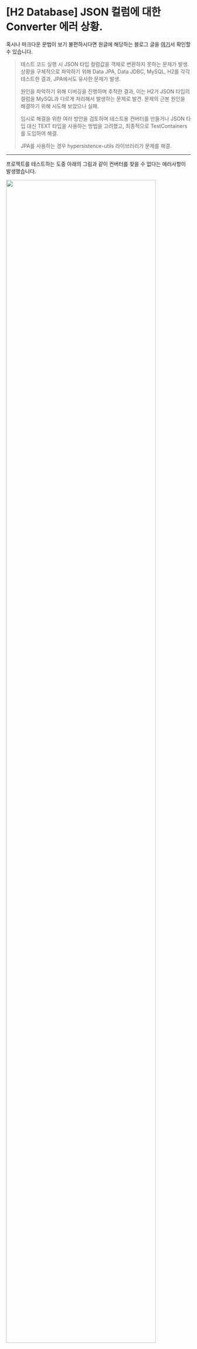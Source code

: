 [H2 Database] JSON 컬럼에 대한 Converter 에러 상황.
============================================

혹시나 마크다운 문법이 보기 불편하시다면 원글에 해당하는 블로그 글을 [여기](https://medium.com/@gunhong951/h2-database-json-%EC%BB%AC%EB%9F%BC%EC%97%90-%EB%8C%80%ED%95%9C-converter-%EC%97%90%EB%9F%AC-%EC%83%81%ED%99%A9-bedaa2ac3938)서 확인할 수 있습니다.
> 테스트 코드 실행 시 JSON 타입 컬럼값을 객체로 변환하지 못하는 문제가 발생. 상황을 구체적으로 파악하기 위해 Data JPA, Data JDBC, MySQL, H2를 각각 테스트한 결과, JPA에서도 유사한 문제가 발생.
>
> 원인을 파악하기 위해 디버깅을 진행하며 추적한 결과, 이는 H2가 JSON 타입의 컬럼을 MySQL과 다르게 처리해서 발생하는 문제로 발견. 문제의 근본 원인을 해결하기 위해 시도해 보았으나 실패.
>
> 임시로 해결을 위한 여러 방안을 검토하며 테스트용 컨버터를 만들거나 JSON 타입 대신 TEXT 타입을 사용하는 방법을 고려했고, 최종적으로 TestContainers를 도입하여 해결.
>
> JPA를 사용하는 경우 hypersistence-utils 라이브러리가 문제를 해결.

---

프로젝트를 테스트하는 도중 아래의 그림과 같이 컨버터를 찾을 수 없다는 에러사항이 발생했습니다.

<img src="https://github.com/user-attachments/assets/2f42ec0d-ae5f-4a48-a774-475ff3a94387" width=90%>

저는 현재 Spring Data JDBC 을 사용하는 중이며, 혹시나 컨버터가 제대로 등록되지 않았는지 체크해 보았지만 컨버터는 제대로 등록되었습니다.

상황을 조금 더 구체적으로 테스트하기 위해 Data JPA, Data JDBC, H2, MySQL 을 번갈아 가며 살펴봤더니, 이러한 에러는 MySQL 로 개발할 때는 나타나지 않았으며 H2와 연결된 테스트 코드 실행 시에만 나타났습니다.

본 포스팅의 예제는 [여기](https://github.com/koo995/jsonConverter)서 확인하실 수 있습니다.

Data JPA 를 사용하는 경우,

> Error attempting to apply AttributeConverter

Data JDBC 를 사용하는 경우,

> No converter found capable of converting from type [byte[]] to type [your type]

와 같은 에러 메시지가 나타날 수 있습니다.

예시 상황을 재구성해서 테스트하기 위해 아래와 같은 코드를 구성해 보았습니다.
===========================================

```java
public class Member {
    @Id
    @Column("MEMBER_ID")
    private Long id;
    private String username;
    private Address address;

    public Member(String username, Address address) {
        this.username = username;
        this.address = address;
    } 
}
```
```java
public class Address {
    private String street;
    private String city;
    private String state;
    private String zip;

    public Address(String street, String city, String state, String zip) {
        this.street = street;
        this.city = city;
        this.state = state;
        this.zip = zip;
    }
}
```
```sql
CREATE TABLE MEMBER (
    MEMBER_ID BIGINT PRIMARY KEY AUTO_INCREMENT,
    USERNAME VARCHAR(255) NOT NULL,
    ADDRESS JSON
);
```

먼저, 결론부터 이야기하면 이는 H2 데이터베이스에서 JSON 타입을 처리하는 방식이 MySQL 과 달라서 나타나는 현상이였습니다.

<img src="https://miro.medium.com/v2/resize:fit:546/format:webp/1*_htWGco4lMxUewwjzbyibg.png" width=50%>
<img src="https://miro.medium.com/v2/resize:fit:1456/format:webp/1*Ah4a1O9kcYaaN1TIbvZ_Hw.jpeg" width=70%>

```sql
INSERT INTO MEMBER(USERNAME, ADDRESS) VALUES('테스트이름', '{"city":"seoul", "street":"nowon"}');
INSERT INTO MEMBER(USERNAME, ADDRESS) VALUES('테스트이름', JSON '{"city":"seoul", "street":"nowon"}');
```

H2 는 위와 같이 **첫번째 쿼리**를 실행하는 것으로 MEMBER_ID 3번 row와 같이 ADDRESS 컬럼에 escaped string 모양의 JSON이 저장될 수 있습니다.

(지금부터는 MEMBER_ID 을 생략하고 편하게 1, 2, 3번이라 하겠습니다.)

그리고 그리고 **두번째 쿼리**와 같이 **JSON 이라는 포멧을 지정**해주면 1, 2 번 row 와 같이 깔끔?한 형식으로 저장이 됩니다.

3번과 같은 escaped string JSON 형식을 [H2 에서는 **JSON String** 이라고 부르는 것으로 보입니다.](https://github.com/h2database/h2database/issues/3417#issuecomment-1027681852)

```sql
INSERT INTO MEMBER(USERNAME, ADDRESS) VALUES(?, ?);
INSERT INTO MEMBER(USERNAME, ADDRESS) VALUES(?, ? FORMAT JSON);
```

그리고 Data JPA, Data JDBC 를 사용하여 쿼리를 보내게되면 **첫번째**와 같은 쿼리가 날라가는 것을 본 적 있으실 겁니다.

**첫번째 쿼리**는 **3번 row** 와 같이 escaped string 형태의 JSON 데이터(Json String)이 저장됩니다.
**두번째 쿼리**와 같이 **FORMAT JSON**을 지정해주면 **1, 2 번 row** 처럼 저장이 되지만, 이는 Jdbc 를 직접 다루며 PreparedStatement을 사용해야 하기에 Data JPA, Data JDBC 를 사용하며 적용하기에는 어려움이 있습니다. 추가로 H2 문서에는 아래와 같이 방법이 적혀있습니다.

>[To set a JSON value with java.lang.String in a PreparedStatement use a FORMAT JSON data format (INSERT INTO TEST(ID, DATA) VALUES (?, ? FORMAT JSON)) or use setObject(parameter, jsonText, H2Type.JSON) instead of setString().](https://h2database.com/html/datatypes.html#json_type)

요약하면, 문자열을 String형식으로 JSON값을 넣지 말자.
쿼리 안에서는 FORMAT JSON을 써주거나, 자바 코드에서는 setObject()와 H2Type.JSON을 사용하라고 이야기합니다.

이제 MySQL 을 간단히 살펴보겠습니다.

```sql
INSERT INTO MEMBER(USERNAME, ADDRESS) VALUES('테스트이름', '{"city":"seoul", "street":"nowon"}');
INSERT INTO MEMBER(USERNAME, ADDRESS) VALUES(?, ?, ?);
```
<img src="https://miro.medium.com/v2/resize:fit:1400/format:webp/1*wdZiHSpKyblsmhul2J-5zw.png" width=70%>

[MySQL 에서 JSON 타입을 다루는 방법](https://dev.mysql.com/doc/refman/8.4/en/json.html#json-values)은 많지만, 위의 쿼리들과 같이 특정한 형식을 지정해주지 않더라도 익히 알고 있는 형태로 DB에 저장됩니다. 따라서 Data 접근 기술들을 사용했을 때도 문제가 없습니다.

지금쯤이면 여러분은 아마 H2 에서 1, 2번 row 와 3번 row 의 차이가 무엇인지 궁금하실 겁니다.
===========================================================

<img src="https://miro.medium.com/v2/resize:fit:1400/format:webp/1*Ah4a1O9kcYaaN1TIbvZ_Hw.jpeg" width=70%>

H2 에서는 아래와 같이 설명을 합니다.
>[Attempt to write a string without “FORMAT JSON” claues will cause implicit conversion of character string value to simple JSON with a string literal inside it ('text' -> JSON '"text"').](https://github.com/h2database/h2database/issues/3782#issuecomment-1517086930)
>
>[when you pass a string literal to a JSON column it is converted to a JSON String object. If you have a string literal with a JSON text, you need to mark it explicitly with the FORMAT JSON clause.](https://github.com/h2database/h2database/issues/2389#issuecomment-572945919)

요약하면, 이러한 현상은 우리가 데이터 접근 기술의 Converter 를 이용하여 Address 객체를 JSON 즉, **String 리터럴로 변환**하여 JSON 컬럼에 저장 할 때 H2에서 **암묵적인 변환**이 나타납니다. 그리고 그 결과는 3번 row 와 같이 escaped string 형식의 JSON String 이 저장됩니다.

<img src="https://miro.medium.com/v2/resize:fit:1400/format:webp/1*YnNrq6VCLaJJXHMK03cP6Q.png" width=90%>

위와 같이 INSERT 쿼리의 로그가 나타났다면, 실제 H2 에 저장될 땐 아래와 같은 쿼리가 실행될 것이고, 따라서 JSON String 형태로 저장됩니다.

```sql
INSERT INTO MEMBER(USERNAME, ADDRESS) VALUES('테스트이름', '{"city":"seoul", "street":"nowon"}');
```

그리고 이 데이터를 SELECT 하여 가져와보면 아래와 같이 escaped string 리터럴이 감싸진 것도 볼 수 있습니다.

<img src="https://miro.medium.com/v2/resize:fit:1400/format:webp/1*UrMXFpb7iFr3P14J-M7Olg.png" width=70%>

여기서 의문이 또 생길 수 있습니다.
====================

1.  저렇게 escaped string 데이터는 단순 JSON 이 아닌 varchar 인가?
2.  따옴표가 들어간 것과 컨버터가 작동하지 못하는 것이 무슨 연관이지?

먼저, 첫번째 의문.
-----------

escaped 처리된 데이터도 JSON 이 맞습니다. 실제로 JSON 타입이 아닌 String(varchar)은 유효한 JSON 이 아니라 INSERT 가 불가합니다. [H2 에서는 JSON 을 byte[] 또는 String 으로 다룹니다](https://h2database.com/html/grammar.html#json). 그리고 저장된 결과에도 차이가 나는데 byte[] 로 H2 JSON컬럼에 저장하면 JSON Object 가 저장되지만 JSON 텍스트를 가진 String 리터럴을 H2 JSON 컬럼에 저장한다면 String 리터럴 모양 그대로 escaping 되어 저장됩니다.

이제 두번째 의문입니다.
-------------

Data JDBC 를 사용할 때는, byte[] 에서 “Address" 으로 변환하는 컨버터를 찾을 수 없다는 아래와 같은 에러메시지가 나타났고

> No converter found capable of converting from type [byte[]] to type [Address]

Data JPA 를 사용할 때는, 아래와 같은 String 타입을 받는 생성자의 매개변수가 없다는 메시지가 출력되었습니다.

> Error attempting to apply AttributeConverter
> …
> Cannot construct instance of `Address` (although at least one Creator exists): no String-argument constructor/factory method to deserialize from String value (‘{“street”:”1234",”city”:”Main”,”state”:”St”,”zip”:”12345"}’)

먼저, Data JDBC 부터 살펴보겠습니다.
=========================

Data JDBC 는 컨버터(DB source value -> Address)를 선택할 때, DB 에서 제공하는 타입을 가지고 컨버터를 선택합니다. 이게 무슨 말이냐면, [H2는 저장된 값과 Java Object 의 매핑 방법에서 JSON 타입은 byte[] 타입으로 매핑합니다.](https://h2database.com/html/datatypes.html#json_type) 그리고 Data JDBC 는 쿼리 실행 후 얻은 결과(H2.ResultSet)에서 엔티티로 변환하고자 할 때 Converter 가 필요하고 이때, 적절한 Converter 의 타입을 찾는 데 있어서 H2.ResultSet 에 저장된 값의 타입을 힌트로 얻습니다. H2 는 이 과정에서 JSON 값인 경우 byte[] 타입을 전달합니다.

<img src="https://miro.medium.com/v2/resize:fit:1400/format:webp/1*T_OcUzqAiceQYiDOFVG3bA.png" width=70%>

그리고 그림으로 대략 표현하면 아래와 같은 흐름입니다.
(실제보다 많이 단순화한 것이라 이해를 위해 간단히 참고바랍니다.)

<img src="https://miro.medium.com/v2/resize:fit:1400/format:webp/1*K5GBMaYtUABA3tC5QuI-Bw.png" width=70%>

그래서 아래와 같은 String -> Address Converter 를 등록했더라도, 그것을 찾을 수 없다는 에러가 나타납니다.

```java
// Data JDBC 의 컨버터
@Slf4j
@RequiredArgsConstructor
@ReadingConverter
public class JsonToAddressConverter implements Converter<String, Address> {
    private final ObjectMapper objectMapper;

    @Override
    public Address convert(String source) {
        try {
            return objectMapper.readValue(source, Address.class);
        } catch (IOException e) {
            log.info("JSON 타입을 Address 객체로 변경에 실패했습니다.");
            throw new RuntimeException(e);
        }
    }
}
```

그렇다면 Converter 의 타입을 byte[] 로 하면 어떨까?
=======================================

H2 는 JSON 데이터를 byte[] 로 매핑하기 때문에 INSERT 시 String 타입이 아닌 byte[] 로 매핑하면 JSON 타입의 **읽기와 쓰기가 모두 정상**적으로 동작합니다. 하지만 MySQL 에서는 INSERT 할 때 에러가 나타납니다. 그리고 H2 만을 위해서 JSON 타입으로 다루어질 객체를 byte[] 로 바꾸는 것은 적절한 해결책이 되지 못합니다.

그러면 왜 MySQL은 String 으로 주고 받아도 예외가 발생하지 않는 걸까?
=============================================

[MySQL은 이 과정에서 JSON 값인 경우 String 타입을 매핑](https://github.com/mysql/mysql-connector-j/blob/release/9.x/src/main/user-impl/java/com/mysql/cj/jdbc/result/ResultSetImpl.java#L1229)합니다. 따라서 예외가 발생하지 않습니다.
(추가로 INSERT 할때도 String 타입으로 넣어야합니다. 그래서 byte[] 타입은 에러가 발생.)

이제 Data JPA 를 살펴보겠습니다.
======================

JPA 는 컨버터를 선택할 때 Data JDBC 와 다른 방법으로 작동합니다.
Data JDBC 는 연결된 DB의 Driver 에게 타입을 묻는 반면, JPA 는 변환하고자 하는 타입을 미리 정의하고 있습니다. 그리고 그 정의한 타입에 맞게 ResultSet 에서 값을 추출합니다.

그림으로 간단히 표현하면 아래와 같습니다.

<img src="https://miro.medium.com/v2/resize:fit:1400/format:webp/1*gxFe7-rMTefAuBzClvtX-Q.png" width=70%>

이러한 이유로 JPA 는 컨버터를 찾을 수 없다는 에러가 나타나지 않습니다. 하지만 DB로 부터 읽어온 값을 String 값으로 변환 후 아래와 같은 컨버터를 사용하게 되는데,

```java
// Data JPA 의 컨버터
@Slf4j
@RequiredArgsConstructor
@Converter(autoApply = true)
public class AddressConverter implements AttributeConverter<Address, String> {
    private final ObjectMapper objectMapper;

    @Override
    public String convertToDatabaseColumn(Address address) {
        try {
            return objectMapper.writeValueAsString(address);
        } catch (Exception e) {
            log.info("Address 타입을 Json 으로 변환할 수 없습니다.");
            throw new RuntimeException(e);
        }
    }

    @Override
    public Address convertToEntityAttribute(String source) {
        try {
            return objectMapper.readValue(source, Address.class);
        } catch (Exception e) {
            log.info("Json 타입을 Address 타입으로 변환할 수 없습니다.");
            throw new RuntimeException(e);
        }
    }
}
```

이 과정에서 String 타입의 source 값은 아래와 같습니다.

<img src="https://miro.medium.com/v2/resize:fit:1400/format:webp/1*yM9r2h0mWvuzS2eLx4IZEQ.png" width=70%>

ObjectMapper 은 이런 String 리터럴(escaping 된 문자열을 한번 더 감싼)을 Address 객체로 변환하지 못합니다. 그래서 에러 메시지가 출력되었습니다.

<img src="https://miro.medium.com/v2/resize:fit:1400/format:webp/1*Ah4a1O9kcYaaN1TIbvZ_Hw.jpeg" width=70%>

추가적으로, JPA는 1, 2번 row 와 같이 깔끔하게 저장되어 있는 JSON 데이터를 읽어오는 것은 잘 됩니다. 컨버터의 source 타입을 String 으로 하던 byte[]로 하던 모두 읽어올 수 있습니다. 왜냐면 Java 의 기본적인 입출력은 바이트 단위로 운반되는데 JPA 의 컨버터 타입을 byte[] 로 지정해 두었으면 byte[] 그대로 읽고, String 을 지정해 두었으면 읽어온 byte[] 단위의 값을 String 으로 변환합니다. 즉, 타입에 따라 적절한 변환 전략을 선택합니다.
하지만 Data Jdbc 는 여전히 H2 사용시 source 가 byte[] 타입이 아니면 컨버팅할 수 없습니다.

그렇다면 컨버팅이 안되는 문제를 어떻게 해결할까요?
============================

아직 Data Jdbc 에서 이 문제가 해결되진 못한 것 같습니다. 개인적으로 오픈소스에 기여하고 싶은 욕심이 생겨서 원인을 찾아보았지만,

1.  데이터를 INSERT 할 때 H2 는 JSON 포멧을 지정해줘야 함. 아니면 byte[] 타입으로 컨버팅하여 저장해야함. → MySQL 은 에러 발생
2.  H2, MySQL에서 같은 Json 값을 서로 다른 타입으로 전달함 → 매칭 되는 컨버터의 타입이 달라짐.

이러한 여러 DB의 dialect 을 범용적으로 처리하기 위해서는 단순히 소스 코드 몇 줄 수정한다고 해결될 것이 아니였습니다.

그래서 현재 선택할 수 있는 최선의 방법은 3가지가 있습니다.

먼저, Spring Boot Profile 을 분리하여 테스트 코드에서는 H2 전용 컨버터를 등록하는 방법을 적용합니다. 이 컨버터는 byte[] ←→ Address 을 변환합니다.

두번째는, H2와 MySQL의 JSON 타입으로 설정한 필드를 Varchar 또는 Text 타입으로 변경합니다. 변경된 필드에 JSON 형태의 문자열을 저장하는 것으로 위의 이슈를 해결할 수 있습니다.

세번째로는 Docker 컨테이너 위에서 테스트코드를 수행하는 방법도 있습니다. Docker 컨테이너에서 MySQL DB서버를 띄우고 그 위에서 테스트 코드가 수행됩니다. 이 방법은 운영환경과 테스트 환경을 일치시킬 수 있다는 점에서 장점이 되지만, 테스트 코드를 한번 수행하는 데 있어서 시간이 오래걸린다는 단점이 있습니다.

저의 경우는 두번째 방법을 선택했는데, 첫번째 방법인 Profile을 분리하여 H2용의 컨버터를 생성하는 방법은 추후 관리가 복잡해질 우려가 있다고 판단했습니다. 만약 DB에 JSON으로 변환해서 관리해야 할 클래스가 많아질수록 그 클래스들에 대해 모두 별도의 테스트용 컨버터를 준비해야 합니다. 따라서 저는 H2와 MySQL 모두에게서 dialect차이를 타협할 방법을 원했기에 Text타입으로 저장하는 두번째 방법을 선택했습니다.

한편, JPA 에서는 2021년 MySQL, Oracle, PostgreSQL, H2 와 같은 DB를 사용할 때 JSON 타입 변환을 가능하게 한 [hypersistence-utils](https://github.com/vladmihalcea/hypersistence-utils) 를 Vlad Mihalcea님이 만들어 주셨습니다.

```java
@Getter
@NoArgsConstructor
@ToString
@Table(name = "MEMBER")
@Entity
public class JpaMember {
    @Id
    @GeneratedValue(strategy = GenerationType.IDENTITY)
    @Column(name = "MEMBER_ID")
    private Long id;

    private String username;

    @Type(JsonType.class) // 이 애너테이션 하나 달아주면 H2에 JSON 타입으로 저장
    @Convert(converter = AddressConverter.class)
    private Address address;

    public JpaMember(String username, Address address) {
        this.username = username;
        this.address = address;
    }
}
```

아직 이 코드를 분해해 보지는 않았지만, JSON 데이터를 INSERT 할 때 어떤 방법을 적용했는지 힌트를 얻을 수 있지 않을까 생각해서 추후 시도해 보겠습니다.

아래의 링크를 참고해주세요!

[How to map a JSON column with H2, JPA, and Hibernate](https://stackoverflow.com/questions/39620317/how-to-map-a-json-column-with-h2-jpa-and-hibernate/67467069?stw=2&source=post_page-----bedaa2ac3938--------------------------------#67467069)
